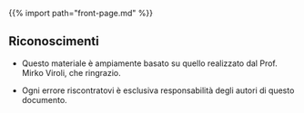 {{% import path="front-page.md" %}}

## Riconoscimenti

* Questo materiale è ampiamente basato su quello realizzato dal Prof.
Mirko Viroli, che ringrazio.

* Ogni errore riscontratovi è esclusiva responsabilità degli autori di questo documento.
